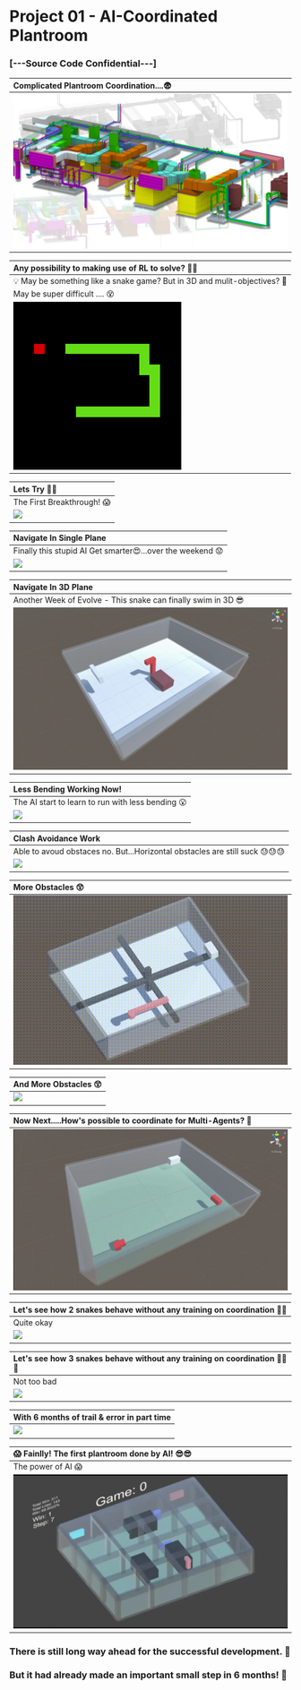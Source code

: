  # Project 01 - AI-Coordinated Plantroom
 ### [---Source Code Confidential---]


| Complicated Plantroom Coordination....:fearful:|
| :------------------ |
|![](GIF/0-Complicated_Plantroom.jpg)|


| Any possibility to making use of RL to solve? :thinking::thinking: |
| :------------------ |
| :bulb: May be something like a snake game? But in 3D and mulit-objectives? :snake: |
| May be super difficult .... :dizzy_face: | 
|![](GIF/0-Snake_Game.gif)|

| Lets Try :eyes::eyes:|
| :------------------ |
| The First Breakthrough! :scream:|
|![](GIF/01-The_First_Breakthrough.gif)|


| Navigate In Single Plane |
| :------------------ | 
| Finally this stupid AI Get smarter:heart_eyes:...over the weekend :worried:|
|![](GIF/02-Navigate_In_Single_Plane.gif)|


| Navigate In 3D Plane |
| :------------------ | 
| Another Week of Evolve - This snake can finally swim in 3D :sunglasses: |
|![](GIF/03-Navigate_in_3D_plane.gif)|


| Less Bending Working Now! |
| :------------------ | 
| The AI start to learn to run with less bending :open_mouth:|
|![](GIF/04-Less_Bending_Work.gif)|


| Clash Avoidance Work |
| :------------------ | 
| Able to avoud obstaces no. But...Horizontal obstacles are still suck :sweat::sweat::sweat:|
|![](GIF/05-Clash_Avoidance_Work.gif)|


| More Obstacles :astonished:|
| :------------------ | 
|![](GIF/06-More_Obstacles.gif)|


| And More Obstacles :astonished:|
| :------------------ | 
|![](GIF/07-More_Obstacles.gif)|


| Now Next.....How's possible to coordinate for Multi-Agents? :thinking:|
| :------------------ |
|![](GIF/08-Possible_for_multi_agents.gif)|


| Let's see how 2 snakes behave without any training on coordination :snake::snake: |
| :------------------ |
| Quite okay |
|![](GIF/09-2_snakes_untrained.gif)|

| Let's see how 3 snakes behave without any training on coordination :snake::snake::snake: |
| :------------------ |
| Not too bad |
|![](GIF/10-3_snakes_untrained.gif)|

| With 6 months of trail & error in part time|
| :------------------ |
|![](GIF/0-2000_Years_Laterd.gif)|


| :scream: Fainlly! The first plantroom done by AI! :sunglasses::sunglasses:|
| :------------------ |
| The power of AI :scream: |
|![](GIF/11-First_Plantroom_Done_By_AI.gif)|


### There is still long way ahead for the successful development. :round_pushpin:
### But it had already made an important small step in 6 months! :walking:


